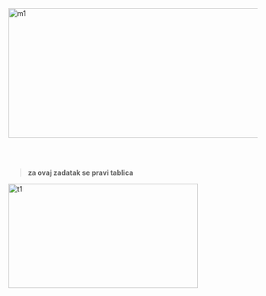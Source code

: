<img width="883" height="262" alt="m1" src="https://github.com/user-attachments/assets/c1c7aefb-253f-4360-b34f-d0bc2961c40e" />

<br><br>

> **za ovaj zadatak se pravi tablica**

<img width="383" height="211" alt="t1" src="https://github.com/user-attachments/assets/2f739f07-4fda-46d2-bb4f-a15e3026ced9" />
